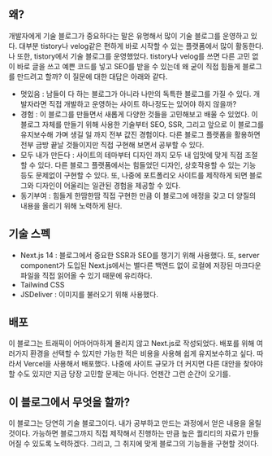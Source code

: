 ## 왜?

개발자에게 기술 블로그가 중요하다는 말은 유명해서 많이 기술 블로그를 운영하고 있다. 대부분 tistory나 velog같은 편하게 바로 시작할 수 있는 플랫폼에서 많이 활동한다. 나 또한, tistory에서 기술 블로그를 운영했었다. tistory나 velog를 쓰면 다른 고민 없이 바로 글을 쓰고 예쁜 코드를 넣고 SEO를 받을 수 있는데 왜 굳이 직접 힘들게 블로그를 만드려고 할까? 이 질문에 대한 대답은 아래와 같다.

- 멋있음 : 남들이 다 하는 블로그가 아니라 나만의 독특한 블로그를 가질 수 있다. 개발자라면 직접 개발하고 운영하는 사이트 하나정도는 있어야 하지 않을까?
- 경험 : 이 블로그를 만들면서 새롭게 다양한 것들을 고민해보고 배울 수 있었다. 이 블로그 자체를 만들기 위해 사용한 기술부터 SEO, SSR, 그리고 앞으로 이 블로그를 유지보수해 가며 생길 일 까지 전부 값진 경험이다. 다른 블로그 플랫폼을 활용하면 전부 금방 끝날 것들이지만 직접 구현해 보면서 공부할 수 있다.
- 모두 내가 만든다 : 사이트의 테마부터 디자인 까지 모두 내 입맛에 맞게 직접 조절할 수 있다. 다른 블로그 플랫폼에서는 힘들었던 디자인, 상호작용할 수 있는 기능 등도 문제없이 구현할 수 있다. 또, 나중에 포트폴리오 사이트를 제작하게 되면 블로그와 디자인이 어울리는 일관된 경험을 제공할 수 있다.
- 동기부여 : 힘들게 한땀한땀 직접 구현한 만큼 이 블로그에 애정을 갖고 더 양질의 내용을 올리기 위해 노력하게 된다.

## 기술 스펙

- Next.js 14 : 블로그에서 중요한 SSR과 SEO를 챙기기 위해 사용했다. 또, server component가 도입된 Next.js에서는 별다른 백엔드 없이 로컬에 저장된 마크다운 파일을 직접 읽어올 수 있기 때문에 유리하다.
- Tailwind CSS
- JSDeliver : 이미지를 불러오기 위해 사용했다.

## 배포

이 블로그는 트래픽이 어마어마하게 몰리지 않고 Next.js로 작성되었다. 배포를 위해 여러가지 환경을 선택할 수 있지만 가능한 적은 비용을 사용해 쉽게 유지보수하고 싶다. 따라서 Vercel을 사용해서 배포했다. 나중에 사이트 규모가 더 커지면 다른 대안을 찾아야 할 수도 있지만 지금 당장 고민할 문제는 아니다. 언젠간 그런 순간이 오기를.

## 이 블로그에서 무엇을 할까?

이 블로그는 당연히 기술 블로그이다. 내가 공부하고 만드는 과정에서 얻은 내용을 올릴 것이다. 가능하면 블로그까지 직접 제작해서 진행하는 만큼 높은 퀄리티의 자료가 만들어질 수 있도록 노력하겠다. 그리고, 그 취지에 맞게 블로그의 기능들을 구현할 것이다.
